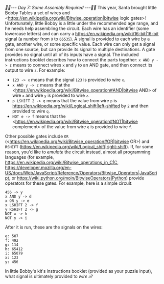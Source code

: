 *:calendar::calendar:--- Day 7: Some Assembly Required ---:calendar::calendar:*
This year, Santa brought little Bobby Tables a set of wires and <https://en.wikipedia.org/wiki/Bitwise_operation|bitwise logic gates>!  Unfortunately, little Bobby is a little under the recommended age range, and he needs help assembling the circuit.
Each wire has an identifier (some lowercase letters) and can carry a <https://en.wikipedia.org/wiki/16-bit|16-bit> signal (a number from `0` to `65535`).  A signal is provided to each wire by a gate, another wire, or some specific value. Each wire can only get a signal from one source, but can provide its signal to multiple destinations.  A gate provides no signal until all of its inputs have a signal.
The included instructions booklet describes how to connect the parts together: `x AND y -> z` means to connect wires `x` and `y` to an AND gate, and then connect its output to wire `z`.
For example:

- `123 -> x` means that the signal `123` is provided to wire `x`.
- `x AND y -> z` means that the <https://en.wikipedia.org/wiki/Bitwise_operation#AND|bitwise AND> of wire `x` and wire `y` is provided to wire `z`.
- `p LSHIFT 2 -> q` means that the value from wire `p` is <https://en.wikipedia.org/wiki/Logical_shift|left-shifted> by `2` and then provided to wire `q`.
- `NOT e -> f` means that the <https://en.wikipedia.org/wiki/Bitwise_operation#NOT|bitwise complement> of the value from wire `e` is provided to wire `f`.

Other possible gates include `OR` (<https://en.wikipedia.org/wiki/Bitwise_operation#OR|bitwise OR>) and `RSHIFT` (<https://en.wikipedia.org/wiki/Logical_shift|right-shift>).  If, for some reason, you'd like to *emulate* the circuit instead, almost all programming languages (for example, <https://en.wikipedia.org/wiki/Bitwise_operations_in_C|C>, <https://developer.mozilla.org/en-US/docs/Web/JavaScript/Reference/Operators/Bitwise_Operators|JavaScript>, or <https://wiki.python.org/moin/BitwiseOperators|Python>) provide operators for these gates.
For example, here is a simple circuit:
```123 -> x
456 -> y
x AND y -> d
x OR y -> e
x LSHIFT 2 -> f
y RSHIFT 2 -> g
NOT x -> h
NOT y -> i
```
After it is run, these are the signals on the wires:
```d: 72
e: 507
f: 492
g: 114
h: 65412
i: 65079
x: 123
y: 456
```
In little Bobby's kit's instructions booklet (provided as your puzzle input), what signal is ultimately provided to *wire `a`*?
